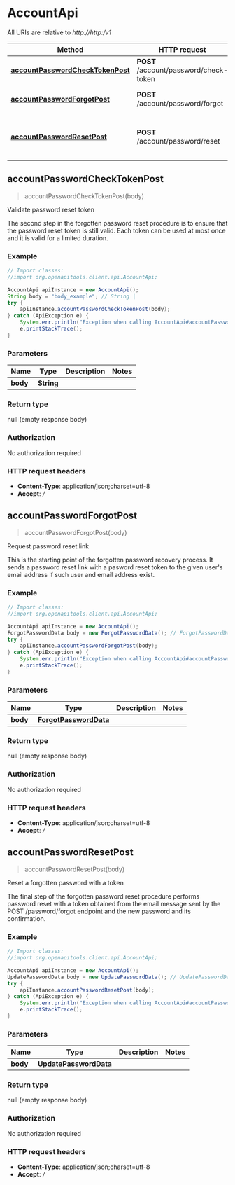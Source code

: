# AccountApi

All URIs are relative to *http://http:/v1*

Method | HTTP request | Description
------------- | ------------- | -------------
[**accountPasswordCheckTokenPost**](AccountApi.md#accountPasswordCheckTokenPost) | **POST** /account/password/check-token | Validate password reset token
[**accountPasswordForgotPost**](AccountApi.md#accountPasswordForgotPost) | **POST** /account/password/forgot | Request password reset link
[**accountPasswordResetPost**](AccountApi.md#accountPasswordResetPost) | **POST** /account/password/reset | Reset a forgotten password with a token



## accountPasswordCheckTokenPost

> accountPasswordCheckTokenPost(body)

Validate password reset token

The second step in the forgotten password reset procedure is to ensure that the password reset token is still valid. Each token can be used at most once and it is valid for a limited duration.

### Example

```java
// Import classes:
//import org.openapitools.client.api.AccountApi;

AccountApi apiInstance = new AccountApi();
String body = "body_example"; // String | 
try {
    apiInstance.accountPasswordCheckTokenPost(body);
} catch (ApiException e) {
    System.err.println("Exception when calling AccountApi#accountPasswordCheckTokenPost");
    e.printStackTrace();
}
```

### Parameters


Name | Type | Description  | Notes
------------- | ------------- | ------------- | -------------
 **body** | **String**|  |

### Return type

null (empty response body)

### Authorization

No authorization required

### HTTP request headers

- **Content-Type**: application/json;charset=utf-8
- **Accept**: */*


## accountPasswordForgotPost

> accountPasswordForgotPost(body)

Request password reset link

This is the starting point of the forgotten password recovery process. It sends a password reset link with a pasword reset token to the given user&#39;s email address if such user and email address exist.

### Example

```java
// Import classes:
//import org.openapitools.client.api.AccountApi;

AccountApi apiInstance = new AccountApi();
ForgotPasswordData body = new ForgotPasswordData(); // ForgotPasswordData | 
try {
    apiInstance.accountPasswordForgotPost(body);
} catch (ApiException e) {
    System.err.println("Exception when calling AccountApi#accountPasswordForgotPost");
    e.printStackTrace();
}
```

### Parameters


Name | Type | Description  | Notes
------------- | ------------- | ------------- | -------------
 **body** | [**ForgotPasswordData**](ForgotPasswordData.md)|  |

### Return type

null (empty response body)

### Authorization

No authorization required

### HTTP request headers

- **Content-Type**: application/json;charset=utf-8
- **Accept**: */*


## accountPasswordResetPost

> accountPasswordResetPost(body)

Reset a forgotten password with a token

The final step of the forgotten password reset procedure performs password reset with a token obtained from the email message sent by the POST /password/forgot endpoint and the new password and its confirmation.

### Example

```java
// Import classes:
//import org.openapitools.client.api.AccountApi;

AccountApi apiInstance = new AccountApi();
UpdatePasswordData body = new UpdatePasswordData(); // UpdatePasswordData | 
try {
    apiInstance.accountPasswordResetPost(body);
} catch (ApiException e) {
    System.err.println("Exception when calling AccountApi#accountPasswordResetPost");
    e.printStackTrace();
}
```

### Parameters


Name | Type | Description  | Notes
------------- | ------------- | ------------- | -------------
 **body** | [**UpdatePasswordData**](UpdatePasswordData.md)|  |

### Return type

null (empty response body)

### Authorization

No authorization required

### HTTP request headers

- **Content-Type**: application/json;charset=utf-8
- **Accept**: */*

